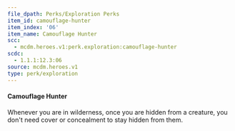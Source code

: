 ```yaml
---
file_dpath: Perks/Exploration Perks
item_id: camouflage-hunter
item_index: '06'
item_name: Camouflage Hunter
scc:
  - mcdm.heroes.v1:perk.exploration:camouflage-hunter
scdc:
  - 1.1.1:12.3:06
source: mcdm.heroes.v1
type: perk/exploration
---
```


#### Camouflage Hunter

Whenever you are in wilderness, once you are hidden from a creature, you don't need cover or concealment to stay hidden from them.
